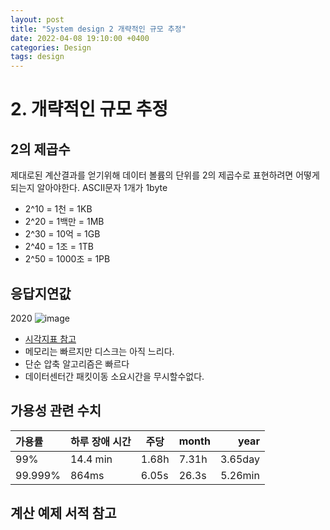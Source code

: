 ```yaml
---
layout: post
title: "System design 2 개략적인 규모 추정"
date: 2022-04-08 19:10:00 +0400
categories: Design
tags: design
---
```

# 2. 개략적인 규모 추정
## 2의 제곱수
제대로된 계산결과를 얻기위해 데이터 볼륨의 단위를 2의 제곱수로 표현하려면 어떻게 되는지 알아야한다.
ASCII문자 1개가 1byte

- 2^10 = 1천 = 1KB
- 2^20 = 1백만 = 1MB
- 2^30 = 10억 = 1GB
- 2^40 = 1조 = 1TB
- 2^50 = 1000조 = 1PB
## 응답지연값
2020
![image](https://user-images.githubusercontent.com/19251378/162389445-8f40834b-1de8-4ee2-97ad-e151cc862296.png)
- [시각지표 참고](https://colin-scott.github.io/personal_website/research/interactive_latency.html)
- 메모리는 빠르지만 디스크는 아직 느리다.
- 단순 압축 알고리즘은 빠르다
- 데이터센터간 패킷이동 소요시간을 무시할수없다.
## 가용성 관련 수치
| 가용률  | 하루 장애 시간 | 주당  | month |    year |
| :------ | -------------- | ----- | ----- | ------: |
| 99%     | 14.4 min       | 1.68h | 7.31h | 3.65day |
| 99.999% | 864ms          | 6.05s | 26.3s | 5.26min |
## 계산 예제 서적 참고

